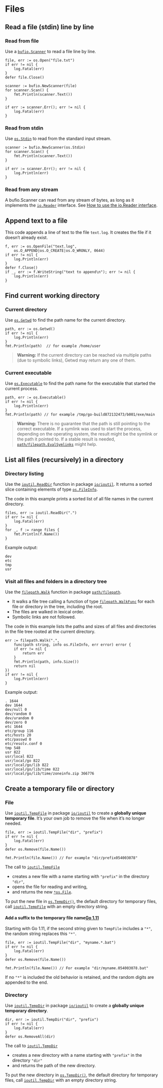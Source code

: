 # Files

## Read a file \(stdin\) line by line

### Read from file <a id="read-from-file"></a>

Use a [`bufio.Scanner`](https://golang.org/pkg/bufio/#Scanner) to read a file line by line.

```text
file, err := os.Open("file.txt")
if err != nil {
    log.Fatal(err)
}
defer file.Close()

scanner := bufio.NewScanner(file)
for scanner.Scan() {
    fmt.Println(scanner.Text())
}

if err := scanner.Err(); err != nil {
    log.Fatal(err)
}
```

### Read from stdin <a id="read-from-stdin"></a>

Use [`os.Stdin`](https://golang.org/pkg/os/#pkg-variables) to read from the standard input stream.

```text
scanner := bufio.NewScanner(os.Stdin)
for scanner.Scan() {
	fmt.Println(scanner.Text())
}

if err := scanner.Err(); err != nil {
	log.Println(err)
}
```

### Read from any stream <a id="read-from-any-stream"></a>

A bufio.Scanner can read from any stream of bytes, as long as it implements the [`io.Reader`](https://golang.org/pkg/io/#Reader) interface. See [How to use the io.Reader interface](https://yourbasic.org/golang/io-reader-interface-explained/).

## Append text to a file

This code appends a line of text to the file `text.log`. It creates the file if it doesn’t already exist.

```text
f, err := os.OpenFile("text.log",
	os.O_APPEND|os.O_CREATE|os.O_WRONLY, 0644)
if err != nil {
	log.Println(err)
}
defer f.Close()
if _, err := f.WriteString("text to append\n"); err != nil {
	log.Println(err)
}

```

## Find current working directory



### Current directory <a id="current-directory"></a>

Use [`os.Getwd`](https://golang.org/pkg/os/#Getwd) to find the path name for the current directory.

```text
path, err := os.Getwd()
if err != nil {
    log.Println(err)
}
fmt.Println(path)  // for example /home/user
```

> **Warning:** If the current directory can be reached via multiple paths \(due to symbolic links\), Getwd may return any one of them.

### Current executable <a id="current-executable"></a>

Use [`os.Executable`](https://golang.org/pkg/os/#Executable) to find the path name for the executable that started the current process.

```text
path, err := os.Executable()
if err != nil {
    log.Println(err)
}
fmt.Println(path) // for example /tmp/go-build872132473/b001/exe/main
```

> **Warning:** There is no guarantee that the path is still pointing to the correct executable. If a symlink was used to start the process, depending on the operating system, the result might be the symlink or the path it pointed to. If a stable result is needed, [`path/filepath.EvalSymlinks`](https://golang.org/pkg/path/filepath/#EvalSymlinks) might help.

## List all files \(recursively\) in a directory

### Directory listing <a id="directory-listing"></a>

Use the [`ioutil.ReadDir`](https://golang.org/pkg/io/ioutil/#ReadDir) function in package [`io/ioutil`](https://golang.org/pkg/io/ioutil/). It returns a sorted slice containing elements of type [`os.FileInfo`](https://golang.org/pkg/os/#FileInfo).

The code in this example prints a sorted list of all file names in the current directory.

```text
files, err := ioutil.ReadDir(".")
if err != nil {
    log.Fatal(err)
}
for _, f := range files {
    fmt.Println(f.Name())
}
```

Example output:

```text
dev
etc
tmp
usr
```

### Visit all files and folders in a directory tree <a id="visit-all-files-and-folders-in-a-directory-tree"></a>

Use the [`filepath.Walk`](https://golang.org/pkg/path/filepath/#Walk) function in package [`path/filepath`](https://golang.org/pkg/path/filepath/).

* It walks a file tree calling a function of type [`filepath.WalkFunc`](https://golang.org/pkg/path/filepath/#WalkFunc) for each file or directory in the tree, including the root.
* The files are walked in lexical order.
* Symbolic links are not followed.

The code in this example lists the paths and sizes of all files and directories in the file tree rooted at the current directory.

```text
err := filepath.Walk(".",
    func(path string, info os.FileInfo, err error) error {
    if err != nil {
        return err
    }
    fmt.Println(path, info.Size())
    return nil
})
if err != nil {
    log.Println(err)
}
```

Example output:

```text
. 1644
dev 1644
dev/null 0
dev/random 0
dev/urandom 0
dev/zero 0
etc 1644
etc/group 116
etc/hosts 20
etc/passwd 0
etc/resolv.conf 0
tmp 548
usr 822
usr/local 822
usr/local/go 822
usr/local/go/lib 822
usr/local/go/lib/time 822
usr/local/go/lib/time/zoneinfo.zip 366776
```

## Create a temporary file or directory

### File <a id="file"></a>

Use [`ioutil.TempFile`](https://golang.org/pkg/io/ioutil/#TempFile) in package [`io/ioutil`](https://golang.org/pkg/io/ioutil/) to create a **globally unique temporary file**. It’s your own job to remove the file when it’s no longer needed.

```text
file, err := ioutil.TempFile("dir", "prefix")
if err != nil {
    log.Fatal(err)
}
defer os.Remove(file.Name())

fmt.Println(file.Name()) // For example "dir/prefix054003078"
```

The call to [`ioutil.TempFile`](https://golang.org/pkg/io/ioutil/#TempFile)

* creates a new file with a name starting with `"prefix"` in the directory `"dir"`,
* opens the file for reading and writing,
* and returns the new [`*os.File`](https://golang.org/pkg/os/#File).

To put the new file in [`os.TempDir()`](https://golang.org/pkg/os/#TempDir), the default directory for temporary files, call [`ioutil.TempFile`](https://golang.org/pkg/io/ioutil/#TempFile) with an empty directory string.

#### Add a suffix to the temporary file name[Go 1.11](https://tip.golang.org/doc/go1.11) <a id="add-suffix"></a>

Starting with Go 1.11, if the second string given to `TempFile` includes a `"*"`, the random string replaces this `"*"`.

```text
file, err := ioutil.TempFile("dir", "myname.*.bat")
if err != nil {
    log.Fatal(err)
}
defer os.Remove(file.Name())

fmt.Println(file.Name()) // For example "dir/myname.054003078.bat"
```

If no `"*"` is included the old behavior is retained, and the random digits are appended to the end.

### Directory <a id="directory"></a>

Use [`ioutil.TempDir`](https://golang.org/pkg/io/ioutil/#TempDir) in package [`io/ioutil`](https://golang.org/pkg/io/ioutil/) to create a **globally unique temporary directory**.

```text
dir, err := ioutil.TempDir("dir", "prefix")
if err != nil {
	log.Fatal(err)
}
defer os.RemoveAll(dir)
```

The call to [`ioutil.TempDir`](https://golang.org/pkg/io/ioutil/#TempDir)

* creates a new directory with a name starting with `"prefix"` in the directory `"dir"`
* and returns the path of the new directory.

To put the new directory in [`os.TempDir()`](https://golang.org/pkg/os/#TempDir), the default directory for temporary files, call [`ioutil.TempDir`](https://golang.org/pkg/io/ioutil/#TempDir) with an empty directory string.



